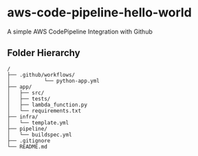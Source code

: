 # aws-code-pipeline-hello-world
A simple AWS CodePipeline Integration with Github

## Folder Hierarchy

```
/
├── .github/workflows/
│           └── python-app.yml
├── app/
│   ├── src/
│   ├── tests/
│   ├── lambda_function.py
│   └── requirements.txt
├── infra/
│   └── template.yml
├── pipeline/
│   └── buildspec.yml
├── .gitignore
└── README.md
```
